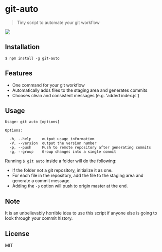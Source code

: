 
# git-auto

> Tiny script to automate your git workflow

![](http://f.cl.ly/items/0O4208342q0z3x1H2B2Y/Screen%20Shot%202015-04-07%20at%2010.05.05%20AM.png)

## Installation

    $ npm install -g git-auto

## Features
  - One command for your git workflow
  - Automatically adds files to the staging area and generates commits
  - Chooses clean and consistent messages (e.g. 'added index.js')

## Usage

```
Usage: git auto [options]

Options:

  -h, --help     output usage information
  -V, --version  output the version number
  -p, --push     Push to remote repository after generating commits
  -g, --group    Group changes into a single commit
```

  Running `$ git auto` inside a folder will do the following:
  
  - If the folder not a git repository, initialize it as one.
  - For each file in the repository, add the file to the staging area and generate a commit message.
  - Adding the `-p` option will push to origin master at the end.

## Note

It is an unbelievably horrible idea to use this script if anyone else is going to look through your commit history.

## License

MIT
